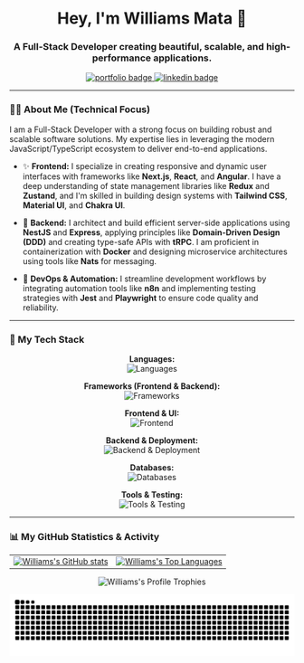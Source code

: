 <h1 align="center">Hey, I'm Williams Mata 👋</h1>
<h3 align="center">A Full-Stack Developer creating beautiful, scalable, and high-performance applications.</h3>

<p align="center">
  <a href="https://williamsmata.com" target="_blank">
    <img src="https://img.shields.io/static/v1?message=Portfolio&logo=googlechrome&label=&color=339933&logoColor=white&labelColor=&style=for-the-badge" height="30" alt="portfolio badge"/>
  </a>
  <a href="https://linkedin.com/in/williams-mata" target="_blank">
    <img src="https://img.shields.io/static/v1?message=LinkedIn&logo=linkedin&label=&color=0077B5&logoColor=white&labelColor=&style=for-the-badge" height="30" alt="linkedin badge"/>
  </a>
</p>

---

### 👨‍💻 About Me (Technical Focus)

I am a Full-Stack Developer with a strong focus on building robust and scalable software solutions. My expertise lies in leveraging the modern JavaScript/TypeScript ecosystem to deliver end-to-end applications.

- ✨ **Frontend:** I specialize in creating responsive and dynamic user interfaces with frameworks like **Next.js**, **React**, and **Angular**. I have a deep understanding of state management libraries like **Redux** and **Zustand**, and I'm skilled in building design systems with **Tailwind CSS**, **Material UI**, and **Chakra UI**.

- 🔩 **Backend:** I architect and build efficient server-side applications using **NestJS** and **Express**, applying principles like **Domain-Driven Design (DDD)** and creating type-safe APIs with **tRPC**. I am proficient in containerization with **Docker** and designing microservice architectures using tools like **Nats** for messaging.

- 🔄 **DevOps & Automation:** I streamline development workflows by integrating automation tools like **n8n** and implementing testing strategies with **Jest** and **Playwright** to ensure code quality and reliability.

---

### 🚀 My Tech Stack

<p align="center">
  <strong>Languages:</strong><br>
  <img src="https://skillicons.dev/icons?i=ts,js,html,css" alt="Languages" />
</p>

<p align="center">
  <strong>Frameworks (Frontend & Backend):</strong><br>
  <img src="https://skillicons.dev/icons?i=nextjs,react,angular,solidjs,astro,nestjs,express" alt="Frameworks" />
</p>

<p align="center">
  <strong>Frontend & UI:</strong><br>
  <img src="https://skillicons.dev/icons?i=tailwind,mui,redux" alt="Frontend" />
</p>

<p align="center">
  <strong>Backend & Deployment:</strong><br>
  <img src="https://skillicons.dev/icons?i=nodejs,docker,prisma,supabase,firebase,linux,vercel" alt="Backend & Deployment" />
</p>

<p align="center">
  <strong>Databases:</strong><br>
  <img src="https://skillicons.dev/icons?i=postgres,mysql,sqlite,mongodb,redis" alt="Databases" />
</p>

<p align="center">
  <strong>Tools & Testing:</strong><br>
  <img src="https://skillicons.dev/icons?i=git,github,vscode,jest,figma" alt="Tools & Testing" />
</p>

---

### 📊 My GitHub Statistics & Activity

<p align="center">
  <table align="center" border="0">
    <tr>
      <td align="center">
        <a href="https://github.com/anuraghazra/github-readme-stats">
          <img alt="Williams's GitHub stats" src="https://github-readme-stats.vercel.app/api?username=williamsmata&show_icons=true&theme=dracula&rank_icon=github" height="170px"/>
        </a>
      </td>
      <td align="center">
        <a href="https://github.com/anuraghazra/github-readme-stats">
          <img alt="Williams's Top Languages" src="https://github-readme-stats.vercel.app/api/top-langs/?username=williamsmata&layout=compact&theme=dracula" height="170px"/>
        </a>
      </td>
    </tr>
  </table>
</p>
<p align="center">
  <img alt="Williams's Profile Trophies" src="https://github-profile-trophy.vercel.app?username=williamsmata&theme=dracula&no-bg=true&no-frame=true&column=5&row=1&margin-w=8&margin-h=8" height="140px"/>
</p>
<picture>
  <source media="(prefers-color-scheme: dark)" srcset="https://raw.githubusercontent.com/WilliamsMata/WilliamsMata/main/dist/github-contribution-grid-snake-dark.svg">
  <source media="(prefers-color-scheme: light)" srcset="https://raw.githubusercontent.com/WilliamsMata/WilliamsMata/main/dist/github-contribution-grid-snake.svg">
  <img alt="github contribution grid snake animation" src="https://raw.githubusercontent.com/WilliamsMata/WilliamsMata/main/dist/github-contribution-grid-snake.svg">
</picture>
